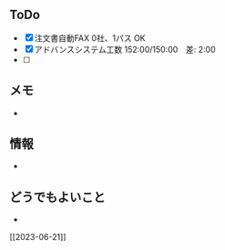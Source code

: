 ## ToDo
- [x] 注文書自動FAX 0社、1パス OK
- [x] アドバンスシステム工数 152:00/150:00　差: 2:00
- [ ] 


## メモ
- 


## 情報
- 


## どうでもよいこと
- 


[[2023-06-21]]


